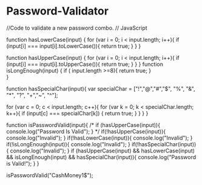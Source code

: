 # Password-Validator
//Code to validate a new password combo.
// JavaScript


function hasLowerCase(input) {
  for (var i = 0; i < input.length; i++){
    if (input[i] === input[i].toLowerCase()){
      return true;
    } 
  }
}

function hasUpperCase(input) {
  for (var i = 0; i < input.length; i++){
    if (input[i] === input[i].toUpperCase()){
      return true;
    } 
  }
}
function isLongEnough(input) {
  if ( input.length >=8){
      return true;
  }  
}

function hasSpecialChar(input){
  var specialChar = ["!","@","#","$", "%", "&", "*", "?", "+","~", "^"];
  
  for (var c = 0; c < input.length; c++){
    for (var k = 0; k < specialChar.length; k++){
      if (input[c] === specialChar[k])
        {
          return true;
        } 
    }
  }
}


function isPasswordValid(input){
 /* if (hasUpperCase(input)){
    console.log("Password Is Valid");
  } */
  if(!hasUpperCase(input)){
    console.log("Invalid");
  } 
  if(!hasLowerCase(input)){
    console.log("Invalid");
  }
  if(!isLongEnough(input)){
    console.log("Invalid");
  }
  if(!hasSpecialChar(input)){
    console.log("Invalid");
  }
  if (hasUpperCase(input) && hasLowerCase(input) && isLongEnough(input) && hasSpecialChar(input)){
    console.log("Password is Valid!");
  }
}

isPasswordValid("CashMoney1$");
